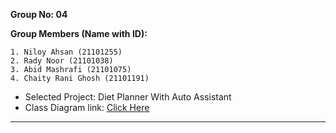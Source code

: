 **Group No: 04**

**Group Members (Name with ID):**

    1. Niloy Ahsan (21101255)
    2. Rady Noor (21101038)
    3. Abid Mashrafi (21101075)
    4. Chaity Rani Ghosh (21101191)
                                
- Selected Project: Diet Planner With Auto Assistant
- Class Diagram link: [Click Here](https://drive.google.com/file/d/1QgBfZpLBS8HlZiCm6L0k2VN9W1ugvFCK/view?usp=drivesdk)
---
